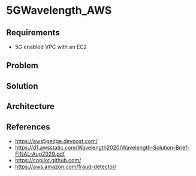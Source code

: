 # 5GWavelength_AWS

## Requirements 

* 5G enabled VPC with an EC2 


## Problem

## Solution

## Architecture 


## References

* https://aws5gedge.devpost.com/ 
* https://d1.awsstatic.com/Wavelength2020/Wavelength-Solution-Brief-FINAL-Aug2020.pdf 
* https://copilot.github.com/ 
* https://aws.amazon.com/fraud-detector/ 